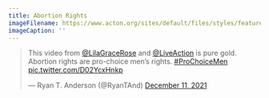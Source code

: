 ```yaml
---
title: Abortion Rights
imageFilename: https://www.acton.org/sites/default/files/styles/featured_image_wide_hero/public/2018-12/bethlehem_fresco_manger.jpg?itok=8DaUrrta
imageCaption: ''
---
```


<blockquote class="twitter-tweet"><p lang="en" dir="ltr">This video from <a href="https://twitter.com/LilaGraceRose?ref_src=twsrc%5Etfw">@LilaGraceRose</a> and <a href="https://twitter.com/LiveAction?ref_src=twsrc%5Etfw">@LiveAction</a> is pure gold. Abortion rights are pro-choice men’s rights. <a href="https://twitter.com/hashtag/ProChoiceMen?src=hash&amp;ref_src=twsrc%5Etfw">#ProChoiceMen</a> <a href="https://t.co/D02YcxHnkp">pic.twitter.com/D02YcxHnkp</a></p>&mdash; Ryan T. Anderson (@RyanTAnd) <a href="https://twitter.com/RyanTAnd/status/1469464394102976514?ref_src=twsrc%5Etfw">December 11, 2021</a></blockquote> <script async src="https://platform.twitter.com/widgets.js" charset="utf-8"></script>
